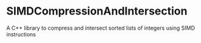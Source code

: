 SIMDCompressionAndIntersection
==============================

A C++ library to compress and intersect sorted lists of integers using SIMD instructions 
